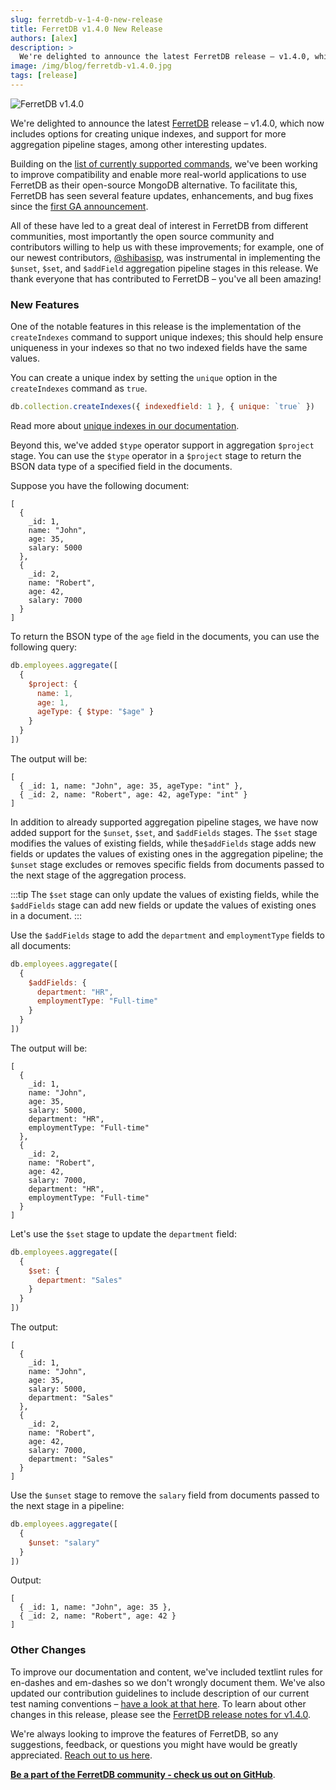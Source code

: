 ```yaml
---
slug: ferretdb-v-1-4-0-new-release
title: FerretDB v1.4.0 New Release
authors: [alex]
description: >
  We're delighted to announce the latest FerretDB release – v1.4.0, which now includes options for creating unique indexes, and support for more aggregation pipeline stages, among other interesting updates.
image: /img/blog/ferretdb-v1.4.0.jpg
tags: [release]
---
```


![FerretDB v1.4.0](/img/blog/ferretdb-v1.4.0.jpg)

We're delighted to announce the latest [FerretDB](https://www.ferretdb.io/) release – v1.4.0, which now includes options for creating unique indexes, and support for more aggregation pipeline stages, among other interesting updates.

<!--truncate-->

Building on the [list of currently supported commands](https://docs.ferretdb.io/reference/supported-commands/), we've been working to improve compatibility and enable more real-world applications to use FerretDB as their open-source MongoDB alternative.
To facilitate this, FerretDB has seen several feature updates, enhancements, and bug fixes since the [first GA announcement](https://blog.ferretdb.io/ferretdb-1-0-ga-opensource-mongodb-alternative/).

All of these have led to a great deal of interest in FerretDB from different communities, most importantly the open source community and contributors willing to help us with these improvements; for example, one of our newest contributors, [@shibasisp](https://github.com/shibasisp), was instrumental in implementing the `$unset`, `$set`, and `$addField` aggregation pipeline stages in this release.
We thank everyone that has contributed to FerretDB – you've all been amazing!

### New Features

One of the notable features in this release is the implementation of the `createIndexes` command to support unique indexes; this should help ensure uniqueness in your indexes so that no two indexed fields have the same values.

You can create a unique index by setting the `unique` option in the `createIndexes` command as `true`.

```js
db.collection.createIndexes({ indexedfield: 1 }, { unique: `true` })
```

Read more about [unique indexes in our documentation](https://docs.ferretdb.io/indexes/#unique-indexes).

Beyond this, we've added `$type` operator support in aggregation `$project` stage.
You can use the `$type` operator in a `$project` stage to return the BSON data type of a specified field in the documents.

Suppose you have the following document:

```json5
[
  {
    _id: 1,
    name: "John",
    age: 35,
    salary: 5000
  },
  {
    _id: 2,
    name: "Robert",
    age: 42,
    salary: 7000
  }
]
```

To return the BSON type of the `age` field in the documents, you can use the following query:

```js
db.employees.aggregate([
  {
    $project: {
      name: 1,
      age: 1,
      ageType: { $type: "$age" }
    }
  }
])
```

The output will be:

```json5
[
  { _id: 1, name: "John", age: 35, ageType: "int" },
  { _id: 2, name: "Robert", age: 42, ageType: "int" }
]
```

In addition to already supported aggregation pipeline stages, we have now added support for the `$unset`, `$set`, and `$addFields` stages.
The `$set` stage modifies the values of existing fields, while the`$addFields` stage adds new fields or updates the values of existing ones in the aggregation pipeline; the `$unset` stage excludes or removes specific fields from documents passed to the next stage of the aggregation process.

:::tip
The `$set` stage can only update the values of existing fields, while the `$addFields` stage can add new fields or update the values of existing ones in a document.
:::

Use the `$addFields` stage to add the `department` and `employmentType` fields to all documents:

```js
db.employees.aggregate([
  {
    $addFields: {
      department: "HR",
      employmentType: "Full-time"
    }
  }
])
```

The output will be:

```json5
[
  {
    _id: 1,
    name: "John",
    age: 35,
    salary: 5000,
    department: "HR",
    employmentType: "Full-time"
  },
  {
    _id: 2,
    name: "Robert",
    age: 42,
    salary: 7000,
    department: "HR",
    employmentType: "Full-time"
  }
]
```

Let's use the `$set` stage to update the `department` field:

```js
db.employees.aggregate([
  {
    $set: {
      department: "Sales"
    }
  }
])
```

The output:

```json5
[
  {
    _id: 1,
    name: "John",
    age: 35,
    salary: 5000,
    department: "Sales"
  },
  {
    _id: 2,
    name: "Robert",
    age: 42,
    salary: 7000,
    department: "Sales"
  }
]
```

Use the `$unset` stage to remove the `salary` field from documents passed to the next stage in a pipeline:

```js
db.employees.aggregate([
  {
    $unset: "salary"
  }
])
```

Output:

```json5
[
  { _id: 1, name: "John", age: 35 },
  { _id: 2, name: "Robert", age: 42 }
]
```

### Other Changes

To improve our documentation and content, we've included textlint rules for en-dashes and em-dashes so we don't wrongly document them.
We've also updated our contribution guidelines to include description of our current test naming conventions – [have a look at that here](https://github.com/FerretDB/FerretDB/blob/main/CONTRIBUTING.md#integration-tests-naming-guidelines).
To learn about other changes in this release, please see the [FerretDB release notes for v1.4.0](https://github.com/FerretDB/FerretDB/releases/tag/v1.4.0).

We're always looking to improve the features of FerretDB, so any suggestions, feedback, or questions you might have would be greatly appreciated.
[Reach out to us here](https://docs.ferretdb.io/#community).

[**Be a part of the FerretDB community - check us out on GitHub**](https://github.com/FerretDB/FerretDB/).
